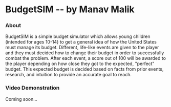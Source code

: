 # BudgetSIM -- by Manav Malik

### About
BudgetSIM is a simple budget simulator which allows young children (intended for ages 10-14) to get a general idea of how the United States must manage its budget. Different, life-like events are given to the player and they must decided how to change their budget in order to successfully combat the problem. After each event, a score out of 100 will be awarded to the player depending on how close they got to the expected, "perfect" budget. This expected budget is decided based on facts from prior events, research, and intuition to provide an accurate goal to reach.

### Video Demonstration
Coming soon...
